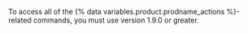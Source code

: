 To access all of the {% data variables.product.prodname_actions %}-related commands, you must use version 1.9.0 or greater.
